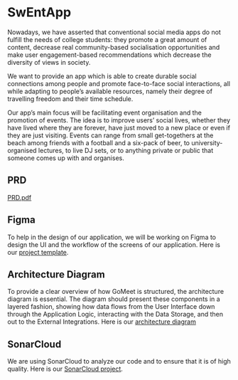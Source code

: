 # SwEntApp

Nowadays, we have asserted that conventional social media apps do not fulfill the needs of college students: they promote a great amount of content, decrease real community-based socialisation opportunities and make user engagement-based recommendations which decrease the diversity of views in society.

We want to provide an app which is able to create durable social connections among people and promote face-to-face social interactions, all while adapting to people’s available resources, namely their degree of travelling freedom and their time schedule.

Our app’s main focus will be facilitating event organisation and the promotion of events. The idea is to improve users’ social lives, whether they have lived where they are forever, have just moved to a new place or even if they are just visiting. Events can range from small get-togethers at the beach among friends with a football and a six-pack of beer, to university-organised lectures, to live DJ sets, or to anything private or public that someone comes up with and organises.

## PRD
[PRD.pdf](https://github.com/user-attachments/files/16442939/PRD.pdf)

## Figma

To help in the design of our application, we will be working on Figma to design the UI and the workflow of the screens of our application. Here is our [project template](https://www.figma.com/files/project/212894999/Team-project?fuid=1232371200308240063).

## Architecture Diagram
To provide a clear overview of how GoMeet is structured, the architecture diagram is essential.
The diagram should present these components in a layered fashion, showing how data flows from the User Interface down through the Application Logic, interacting with the Data Storage, and then out to the External Integrations.
Here is our [architecture diagram](https://excalidraw.com/#room=fc79d4082a6d6539cb0e,0jLLbFsc3Ti3OwWkv5p7Ig)

## SonarCloud

We are using SonarCloud to analyze our code and to ensure that it is of high quality. Here is our [SonarCloud project](https://sonarcloud.io/summary/overall?id=SwEnt-Project-G18_SwEntApp).
